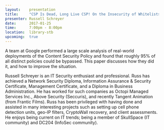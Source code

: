 ```yaml
---
layout:    presentation
title:     "CSP Is Dead, Long Live CSP! On the Insecurity of Whitelists and the Future of Content Security Policy"
presenter: Russell Schreyer
date:      2017-01-25
time:      7:00pm - 8:00pm
location:  library-stb
upcoming:  true
---
```


A team at Google performed a large scale analysis of real-world deployments of the Content Security Policy and found that roughly 95% of all distinct policies could be bypassed. This paper discusses how they did it, and how to improve the situation.

Russell Schreyer is an IT Security enthusiast and professional. Russ has achieved a Network Security Diploma, Information Assurance & Security Certificate, Management Certificate, and a Diploma in Business Administration. He has worked for such companies as Octopi Managed Services Inc., Above Security (Seccuris), and recently Tangent Animation (from Frantic Films). Russ has been privileged with having done and assisted in many interesting projects such as setting up cell phone detection units, geo-IP filters, CryptoWall recovery, and client assessments. He enjoys being current on IT trends; being a member of SkullSpace (IT community) and DC204 (InfoSec community).
